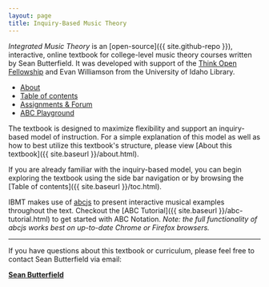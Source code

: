 ```yaml
---
layout: page
title: Inquiry-Based Music Theory
---
```


*Integrated Music Theory* is an [open-source]({{ site.github-repo }}), interactive, online textbook for college-level music theory courses written by Sean Butterfield.
It was developed with support of the [Think Open Fellowship](https://open.lib.uidaho.edu/) and Evan Williamson from the University of Idaho Library. 

<ul class="index-buttons">
<li><a href="{{ "/about.html" | absolute_url }}">About</a></li>
<li><a href="{{ "/toc.html" | absolute_url }}">Table of contents</a></li>
<li><a href="{{ "/forum/index.html" | absolute_url }}">Assignments &amp; Forum</a></li>
<li><a href="{{ "/abc-playground.html" | absolute_url }}">ABC Playground</a></li>
</ul>

The textbook is designed to maximize flexibility and support an inquiry-based model of instruction. 
For a simple explanation of this model as well as how to best utilize this textbook's structure, please view [About this textbook]({{ site.baseurl }}/about.html).

If you are already familiar with the inquiry-based model, you can begin exploring the textbook using the side bar navigation or by browsing the [Table of contents]({{ site.baseurl }}/toc.html).

IBMT makes use of [abcjs](https://github.com/paulrosen/abcjs) to present interactive musical examples throughout the text. 
Checkout the [ABC Tutorial]({{ site.baseurl }}/abc-tutorial.html) to get started with ABC Notation. *Note: the full functionality of abcjs works best on up-to-date Chrome or Firefox browsers.*

<hr>

If you have questions about this textbook or curriculum, please feel free to contact Sean Butterfield via email:

[**Sean Butterfield**](mailto:sbutterfield@uidaho.edu)